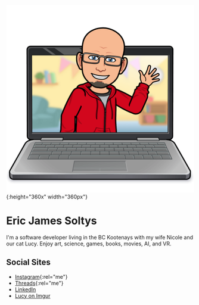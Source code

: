 ![Bitmoji of Eric waving](/img/laptop-wave-2024-02.png){:height="360x" width="360px"}

# Eric James Soltys 
I'm a software developer living in the BC Kootenays with my wife Nicole and our cat Lucy. Enjoy art, science, games, books, movies, AI, and VR.

## Social Sites
- [Instagram](https://instagram.com/ericjamessoltys){:rel="me"}
- [Threads](https://www.threads.net/@ericjamessoltys){:rel="me"}
- [LinkedIn](https://www.linkedin.com/in/ericjamessoltys/)
- [Lucy on Imgur](https://imgur.com/user/tuxedolucy)